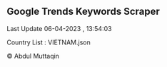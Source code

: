 

## Google Trends Keywords Scraper 
 
Last Update 06-04-2023 , 13:54:03

Country List :
VIETNAM.json



© Abdul Muttaqin 
